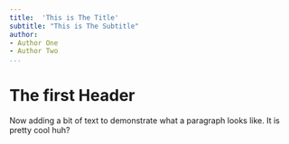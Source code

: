 ```yaml
---
title:  'This is The Title'
subtitle: "This is The Subtitle"
author:
- Author One
- Author Two    
...
```


#  The first Header 

Now adding a bit of text to demonstrate what a paragraph looks like.  It is pretty cool huh?